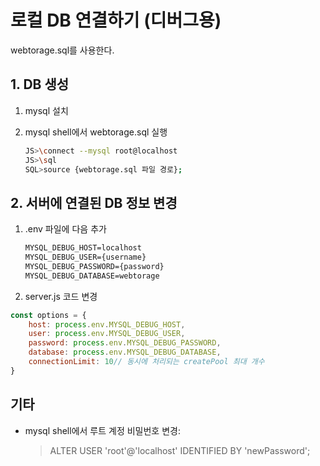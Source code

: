 # 로컬 DB 연결하기 (디버그용)

webtorage.sql를 사용한다.

## 1. DB 생성

1. mysql 설치
2. mysql shell에서 webtorage.sql 실행

    ``` bash
    JS>\connect --mysql root@localhost
    JS>\sql
    SQL>source {webtorage.sql 파일 경로};
    ```

## 2. 서버에 연결된 DB 정보 변경

1. .env 파일에 다음 추가

   ```txt
   MYSQL_DEBUG_HOST=localhost
   MYSQL_DEBUG_USER={username}
   MYSQL_DEBUG_PASSWORD={password}
   MYSQL_DEBUG_DATABASE=webtorage
   ```

2. server.js 코드 변경

```js
const options = {
    host: process.env.MYSQL_DEBUG_HOST,
    user: process.env.MYSQL_DEBUG_USER,
    password: process.env.MYSQL_DEBUG_PASSWORD,
    database: process.env.MYSQL_DEBUG_DATABASE,
    connectionLimit: 10// 동시에 처리되는 createPool 최대 개수
}
```

## 기타

* mysql shell에서 루트 계정 비밀번호 변경:
  >ALTER USER 'root'@'localhost' IDENTIFIED BY 'newPassword';